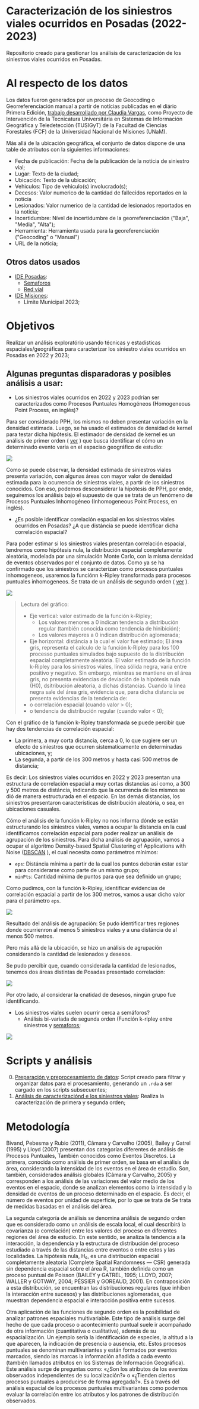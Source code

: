 # Caracterización de los siniestros viales ocurridos en Posadas (2022-2023)

Repositorio creado para gestionar los análisis de caracterización de los siniestros viales ocurridos en Posadas.

# Al respecto de los datos
Los datos fueron generados por un proceso de Geocoding o Georreferenciación manual a partir de notícias publicadas en el diário Primera Edición, [trabajo desarrollado por Claudia Vargas](https://tusigyt.github.io/lit/proyectos/), como Proyecto de Intervención de la Tecnicatura Universitária en Sistemas de Información Geográfica y Teledetección (TUSIGyT) de la Facultad de Ciencias Forestales (FCF) de la Universidad Nacional de Misiones (UNaM).

Más allá de la ubicación geográfica, el conjunto de datos dispone de una table de atributos con la siguientes informaciones:  
- Fecha de publicación: Fecha de la publicación de la notícia de siniestro vial;
- Lugar: Texto de la ciudad;
- Ubicación: Texto de la ubicación; 
- Vehiculos: Tipo de vehiculo(s) involucrado(s);
- Decesos: Valor numerico de la cantidad de fallecidos reportados en la noticia
- Lesionados: Valor numerico de la cantidad de lesionados reportados en la notícia;
- Incertidumbre: Nível de incertidumbre de la georreferenciación ("Baja", "Media", "Alta");
- Herramienta: Herramienta usada para la georeferenciación ("Geocoding" o "Manual")
- URL de la noticia;

## Otros datos usados  

- [IDE Posadas](https://www.ide.posadas.gob.ar/):  
  - [Semaforos](https://www.ide.posadas.gob.ar/layers/ideposadas_data:geonode:Semaforos)  
  - [Red vial](https://www.ide.posadas.gob.ar/layers/ideposadas_data:geonode:red_vial_0305)  
- [IDE Misiones](https://ide.ordenamientoterritorial.misiones.gob.ar/):  
  - Límite Municipal 2023;  

# Objetivos
Realizar un análisis exploratório usando técnicas y estadísticas espaciales/geográficas para caracterizar los siniestro viales ocurridos en Posadas en 2022 y 2023;

## Algunas preguntas disparadoras y posibles análisis a usar:
- Los siniestros viales ocurridos en 2022 y 2023 podrían ser caracterizados como Procesos Puntuales Homogéneos (Homogeneous Point Process, en inglés)?

Para ser considerado PPH, los mismos no deben presentar variación en la densidad estimada. Luego, se ha usado el estimados de densidad de kernel para testar dicha hipótesis. El estimador de densidad de kernel es un análisis de primer orden ( [ver](#metodologia) ) que busca identificar el cómo un determinado evento varia en el espaciao geográfico de estudio:

![](./figs/KernelDensity_siniestros.png)

Como se puede observar, la densidad estimada de siniestros viales presenta variación, con algunas áreas con mayor valor de densidad estimada para la ocurrencia de siniestros viales, a partir de los siniestros conocidos. Con eso, podemos desconsiderar la hipótesis de PPH, por ende, seguiremos los análisis bajo el supuesto de que se trata de un fenómeno de Procesos Puntuales Inhomogéneo (Inhomogeneous Point Process, en inglés).

- ¿Es posible identificar corelación espacial en los siniestros viales ocurridos en Posadas? ¿A que distáncia se puede identificar dicha correlación espacial?

Para poder estimar si los siniestros viales presentan correlación espacial, tendremos como hipótesis nula, la distribución espacial completamente aleatória, modelada por una simulación Monte Carlo, con la misma densidad de eventos observados por el conjunto de datos. Como ya se ha confirmado que los siniestros se caracterizan como procesos puntuales inhomogeneos, usaremos la funciónn k-Ripley transformada para procesos puntuales inhomogeneos. Se trata de un análisis de segundo orden ( [ver](#metodologia) ).

![](./figs/Linhom_siniestros.png)

> Lectura del gráfico: 
> - Eje vertical: valor estimado de la función k-Ripley;
>   - Los valores menores a 0 indican tendencia a distribución regular (también conocida como tendencia de hinibición);
>   - Los valores mayores a 0 indican distribución aglomerada;
> - Eje horizontal: distância a la cual el valor fue estimado;
> El área gris, representa el calculo de la función k-Ripley para los 100 processo puntuales simulados bajo supuesto de la distribución espacial completamente aleatória. 
> El valor estimado de la función k-Ripley para los siniestros viales, línea sólida negra, varia entre positivo y negativo. Sin embargo, mientras se mantiene en el área gris, no presenta evidencias de deviación de la hipótesis nula (H0), dsitribución aleatoria, a dichas distancias. Cuando la línea negra sale del área gris, evidencia que, para dicha distancia se presenta evidencias de la tendencia de: 
> - o correlación espacial (cuando valor > 0); 
> - o tendencia de distribución regular (cuando valor < 0);

Con el gráfico de la función k-Ripley transformada se puede percibir que hay dos tendencias de correlación espacial:
- La primera, a muy corta distancia, cerca a 0, lo que sugiere ser un efecto de siniestros que ocurren sistematicamente en determinadas ubicaciones, y;
- La segunda, a partir de los 300 metros y hasta casi 500 metros de distancia;

Es decir: Los siniestros viales ocurridos en 2022 y 2023 presentan una estructura de correlación espacial a muy cortas distancias así como, a 300 y 500 metros de distáncia, indicando que la ocurrencia de los mismos se dió de manera estructurada en el espacio. En las demás distancias, los siniestros presentaron características de distribución aleatória, o sea, en ubicaciones casuales.

Cómo el análisis de la función k-Ripley no nos informa dónde se están estructurando los siniestros viales, vamos a ocupar la distancia en la cual identificamos correlación espacial para poder realizar un análisis de agrupación de los siniestros.
Para dicha análisis de agrupación, vamos a ocupar el algoritmo Density-based Spatial Clustering of Applications with Noise ([DBSCAN](https://en.wikipedia.org/wiki/DBSCAN) ), el cual necesita como parámetros mínimos:
- `eps`: Distáncia mínima a partir de la cual los puntos deberán estar estar para considerarse como parte de un mismo grupo;  
- `minPts`: Cantidad mínima de puntos para que sea definido un grupo;

Como pudimos, con la función k-Ripley, identificar evidencias de correlación espacial a partir de los 300 metros, vamos a usar dicho valor para el parámetro `eps`. 

![](./figs/Agrupaciones_500_5_siniestros.png)

Resultado del análisis de agrupación: Se pudo identificar tres regiones donde ocurrienron al menos 5 siniestros viales y a una distáncia de al menos 500 metros.

Pero más allá de la ubicación, se hizo un análisis de agrupación considerando la cantidad de lesionados y desesos.

Se pudo percibir que, cuando considerada la cantidad de lesionados, tenemos dos áreas distintas de Posadas presentado correlación: 

![](./figs/Agrupaciones_500_5_siniestros_lesionados.png)

Por otro lado, al considerar la cnatidad de desesos, ningún grupo fue identificando.

- Los siniestros viales suelen ocurrir cerca a semáforos?
  - Análisis bi-variada de segunda orden (Función k-ripley entre siniestros y [semaforos](https://www.ide.posadas.gob.ar/layers/ideposadas_data:geonode:Semaforos);

![](./figs/Linhom_siniestros_semaforos.png)

# Scripts y análisis
0. [Preparación y preprocesamiento de datos](./scripts/R/0_preparacion_datos.R): Script creado para filtrar y organizar datos para el procesamiento, generando un `.rda` a ser cargado en los scripts subsecuentes;
1. [Análisis de caracterizaciónd e los siniestros viales](./scripts/R/1_analisis_caracterizacioin.R): Realiza la caracterización de primera y segunda orden;

# Metodología
Bivand, Pebesma y Rubio (2011), Câmara y Carvalho (2005), Bailey y Gatrel (1995) y Lloyd (2007) presentan dos categorías diferentes de análisis de Procesos Puntuales, También conocidos como Eventos Discretos.
La primera, conocida como análisis de primer orden, se basa en el análisis de área, considerando la intensidad de los eventos en el área de estudio. Son, también, considerados análisis globales (Câmara y Carvalho, 2005) y corresponden a los análisis de las variaciones del valor medio de los eventos en el espacio, donde se analizan elementos como la intensidad y la densidad de eventos de un proceso determinado en el espacio. Es decir, el número de eventos por unidad de superficie, por lo que se trata de
Se trata de medidas basadas en el análisis del área.

La segunda categoría de análisis se denomina análisis de segundo orden que es considerado como un análisis de escala local, el cual describirá la covarianza (o correlación) entre los valores del proceso en diferentes regiones del área de estudio. En este sentido, se analiza la tendencia a la interacción, la dependencia y la estructura de distribución del proceso estudiado a través de las distancias entre eventos o entre estos y las localidades.
La hipótesis nula, H₀, es una distribución espacial completamente aleatoria (Complete Spatial Randomness — CSR) generada sin dependencia espacial sobre el área R, también definida como un proceso puntual de Poisson (BAILEY y GATREL, 1995; LLOYD, 2007; WALLER y GOTWAY, 2004; PÉSSIER y GOREAUD, 2001). En contraposición a esta distribución, se encuentran las distribuciones regulares (que inhiben la interacción entre sucesos) y las distribuciones aglomeradas, que muestran dependencia espacial e interacción positiva entre sucesos.

Otra aplicación de las funciones de segundo orden es la posibilidad de analizar patrones espaciales multivariable. Este tipo de análisis surge del hecho de que cada proceso o acontecimiento puntual suele ir acompañado de otra información (cuantitativa o cualitativa), además de su espacialización. Un ejemplo sería la identificación de especies, la altitud a la que aparecen, la indicación de presencia o ausencia, etc. Estos procesos puntuales se denominan multivariantes y están formados por eventos marcados, siendo las marcas la información añadida a cada evento (también llamados atributos en los Sistemas de Información Geográfica).
Este análisis surge de preguntas como: «¿Son los atributos de los eventos observados independientes de su localización?» o «¿Tienden ciertos procesos puntuales a producirse de forma agregada?». Es a través del análisis espacial de los procesos puntuales multivariantes como podemos evaluar la correlación entre los atributos y los patrones de distribución observados.